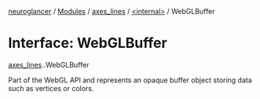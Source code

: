 [neuroglancer](../README.md) / [Modules](../modules.md) / [axes\_lines](../modules/axes_lines.md) / [<internal\>](../modules/axes_lines._internal_.md) / WebGLBuffer

# Interface: WebGLBuffer

[axes_lines](../modules/axes_lines.md).[<internal>](../modules/axes_lines._internal_.md).WebGLBuffer

Part of the WebGL API and represents an opaque buffer object storing data such as vertices or colors.
